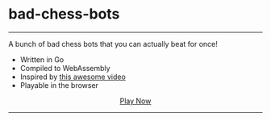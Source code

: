 # bad-chess-bots

---
A bunch of bad chess bots that you can actually beat for once!
* Written in Go
* Compiled to WebAssembly
* Inspired by [this awesome video](https://www.youtube.com/watch?v=DpXy041BIlA)
* Playable in the browser

<p style="text-align: center"><a href="https://f0nkey.github.io/bad-chess-bots/">Play Now</a></p>

---